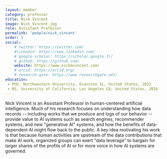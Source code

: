 ```yaml
---
layout: member
category: professor
title: Nick Vincent
image: Nick_Vincent.jpg
role: Assistant Professor
permalink: 'people/nick_vincent'
order: 5
social:
    # twitter: https://twitter.com/
    #linkedin: https://www.linkedin.com/
    # google-scholar: https://scholar.google.fr/
    # github: https://github.com/
    website: https://www.nickmvincent.com/
    # orcid: https://orcid.org/
    # research-gate: https://www.researchgate.net/
education:
 - PhD, Northwestern University, Evanston IL, United States, 2022
 - BS, University of California, Los Angeles CA, United States, 2016
---
```


Nick Vincent is an Assistant Professor in human-centered artificial intelligence. Much of his research focuses on understanding how data records -- including works that we produce and logs of our behavior -- provide value to AI systems such as search engines, recommender systems, and new "generative AI" systems, and how the benefits of data-dependent AI might flow back to the public. A key idea motivating his work is that because human activities are upstream of the data contributions that make AI work, organized groups can exert "data leverage" to bargain for larger shares of the profits of AI or for more voice in how AI systems are governed.
